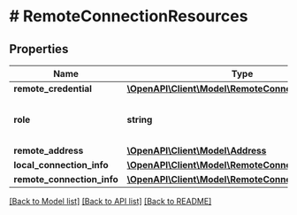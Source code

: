 # # RemoteConnectionResources

## Properties

Name | Type | Description | Notes
------------ | ------------- | ------------- | -------------
**remote_credential** | [**\OpenAPI\Client\Model\RemoteConnectionCredential**](RemoteConnectionCredential.md) |  | [optional]
**role** | **string** | Role of the cluster in remote connection | [optional] [default to 'INITIATOR']
**remote_address** | [**\OpenAPI\Client\Model\Address**](Address.md) |  | [optional]
**local_connection_info** | [**\OpenAPI\Client\Model\RemoteConnectionInfo**](RemoteConnectionInfo.md) |  | [optional]
**remote_connection_info** | [**\OpenAPI\Client\Model\RemoteConnectionInfo**](RemoteConnectionInfo.md) |  | [optional]

[[Back to Model list]](../../README.md#models) [[Back to API list]](../../README.md#endpoints) [[Back to README]](../../README.md)
